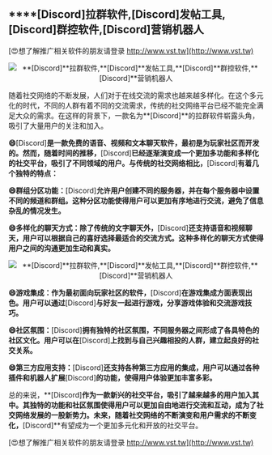 ## ****[Discord]**拉群软件,**[Discord]**发帖工具,**[Discord]**群控软件,**[Discord]**营销机器人**

[😍想了解推广相关软件的朋友请登录 http://www.vst.tw](http://www.vst.tw)

 <center><img src="https://vst.tw/MP4/tuiguang/png/5.png" alt="**[Discord]**拉群软件,**[Discord]**发帖工具,**[Discord]**群控软件,**[Discord]**营销机器人"></center>

随着社交网络的不断发展，人们对于在线交流的需求也越来越多样化。在这个多元化的时代，不同的人群有着不同的交流需求，传统的社交网络平台已经不能完全满足大众的需求。在这样的背景下，一款名为**[Discord]**的拉群软件崭露头角，吸引了大量用户的关注和加入。

**😄**[Discord]**是一款免费的语音、视频和文本聊天软件，最初是为玩家社区而开发的。然而，随着时间的推移，**[Discord]**已经逐渐演变成一个更加多功能和多样化的社交平台，吸引了不同领域的用户。与传统的社交网络相比，**[Discord]**有着几个独特的特点：**

**😄群组分区功能：**[Discord]**允许用户创建不同的服务器，并在每个服务器中设置不同的频道和群组。这种分区功能使得用户可以更加有序地进行交流，避免了信息杂乱的情况发生。**

**😄多样化的聊天方式：除了传统的文字聊天外，**[Discord]**还支持语音和视频聊天，用户可以根据自己的喜好选择最适合的交流方式。这种多样化的聊天方式使得用户之间的沟通更加生动和真实。**

 <center><img src="https://vst.tw/MP4/tuiguang/png/2.png" alt="**[Discord]**拉群软件,**[Discord]**发帖工具,**[Discord]**群控软件,**[Discord]**营销机器人"></center>

**😄游戏集成：作为最初面向玩家社区的软件，**[Discord]**在游戏集成方面表现出色。用户可以通过**[Discord]**与好友一起进行游戏，分享游戏体验和交流游戏技巧。**

**😄社区氛围：**[Discord]**拥有独特的社区氛围，不同服务器之间形成了各具特色的社区文化。用户可以在**[Discord]**上找到与自己兴趣相投的人群，建立起良好的社交关系。**

**😄第三方应用支持：**[Discord]**还支持各种第三方应用的集成，用户可以通过各种插件和机器人扩展**[Discord]**的功能，使得用户体验更加丰富多彩。**

总的来说，**[Discord]**作为一款新兴的社交平台，吸引了越来越多的用户加入其中。其独特的功能和社区氛围使得用户可以更加自由地进行交流和互动，成为了社交网络发展的一股新势力。未来，随着社交网络的不断演变和用户需求的不断变化，**[Discord]**有望成为一个更加多元化和开放的社交平台。

[😍想了解推广相关软件的朋友请登录 http://www.vst.tw](http://www.vst.tw)



